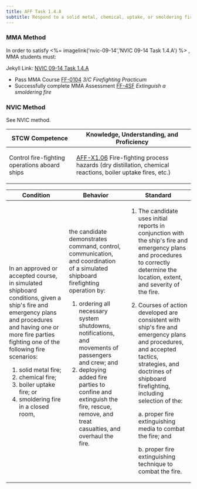 ```yaml
---
title: AFF Task 1.4.A 
subtitle: Respond to a solid metal, chemical, uptake, or smoldering fire
---
```



### MMA Method

In order to satisfy <%= imagelink('nvic-09-14','NVIC 09-14  Task  1.4.A') %> , MMA students must:

Jekyll Link: [NVIC 09-14  Task  1.4.A](/stcw23/assets/images/nvic-09-14.pdf)

* Pass MMA Course  [FF-0104](FF-0104) *3/C Firefighting Practicum*
* Successfully complete MMA Assessment  [FF-4SF](FF-4SF) *Extinguish a smoldering fire*


### NVIC Method

<a onclick="togglevisibility('nvic_methods')" >See NVIC method.</a>

<div id='nvic_methods' class='hide'>

<table>
<thead>
<tr>
<th class='forty'> STCW Competence </th>
<th class='sixty'> Knowledge, Understanding, and Proficiency </th>
</tr>
</thead>




<tbody>
<tr><td markdown='1'>

Control fire-fighting operations aboard ships

</td><td markdown='1'>

[AFF-X1.06](../../tables/63.html#AFF-X1.06) Fire-fighting process hazards (dry distillation, chemical reactions, boiler uptake fires, etc.)

</td></tr>


</tbody>
</table>


<table>
<thead>
<tr><th class='twenty'>  Condition </th><th class='twenty'> Behavior </th><th  class='sixty'>Standard </th></tr>
</thead>
<tbody >



<tr><td markdown='1'>

In an approved or accepted course, in simulated shipboard conditions, given a ship's fire and emergency plans and procedures and having one or more fire parties fighting one of the following fire scenarios:

1. solid metal fire;
2. chemical fire;
3. boiler uptake fire; or
4. smoldering fire in a closed room,

</td><td markdown='1'>

the candidate demonstrates command, control, communication, and coordination of a simulated shipboard firefighting operation by:

1. ordering all necessary system shutdowns, notifications, and movements of passengers and crew; and
2. deploying added fire parties to confine and extinguish the fire, rescue, remove, and treat casualties, and overhaul the fire.

<br>

<div class="tooltip">
<span class="tooltiptext">
</span>
</div>


</td><td markdown='1'>

1. The candidate uses initial reports in conjunction with the ship's fire and emergency plans and procedures to correctly determine the location, extent, and severity of the fire.
2. Courses of action developed are consistent with ship's fire and emergency plans and procedures, and accepted tactics, strategies, and doctrines of shipboard firefighting, including selection of the:

	a. proper fire extinguishing media to combat the fire; and

	b. proper fire extinguishing technique to combat the fire.

</td></tr>
</tbody>
</table>
</div>
